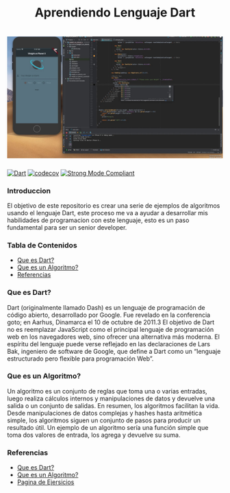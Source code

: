 <h1 align="center">Aprendiendo Lenguaje Dart</h1>

<h1 align="center">
  <img src="https://github.com/Ing-Brayan-Martinez/Dart-Algorithm-Example/blob/master/.github/assest/maxresdefault.jpg" alt="Flutter" width="800"/>
</h1>

[![Dart](https://github.com/Ing-Brayan-Martinez/Dart-Algorithm-Example/actions/workflows/dart.yml/badge.svg)](https://github.com/Ing-Brayan-Martinez/Dart-Algorithm-Example/actions/workflows/dart.yml)
[![codecov](https://codecov.io/gh/leerob/dart-react-todo/branch/master/graph/badge.svg)](https://codecov.io/gh/leerob/dart-react-todo)
[![Strong Mode Compliant](https://img.shields.io/badge/strong_mode-on-brightgreen.svg)](https://github.com/leerob/dart-react-todo/blob/master/analysis_options.yaml#L2)

### Introduccion

El objetivo de este repositorio es crear una serie de ejemplos de algoritmos usando el lenguaje Dart, este proceso me 
va a ayudar a desarrollar mis habilidades de programacion con este lenguaje, esto es un paso fundamental para ser 
un senior developer.

### Tabla de Contenidos

- [Que es Dart?](#que-es-dart)
- [Que es un Algoritmo?](#que-es-un-algoritmo)
- [Referencias](#referencias)

### Que es Dart?

Dart (originalmente llamado Dash) es un lenguaje de programación de código abierto, desarrollado por Google. Fue revelado 
en la conferencia goto; en Aarhus, Dinamarca el 10 de octubre de 2011.3​ El objetivo de Dart no es reemplazar JavaScript
como el principal lenguaje de programación web en los navegadores web, sino ofrecer una alternativa más moderna. El espíritu 
del lenguaje puede verse reflejado en las declaraciones de Lars Bak, ingeniero de software de Google, que define a Dart como 
un “lenguaje estructurado pero flexible para programación Web”.

### Que es un Algoritmo?

Un algoritmo es un conjunto de reglas que toma una o varias entradas, luego realiza cálculos internos y manipulaciones de 
datos y devuelve una salida o un conjunto de salidas. En resumen, los algoritmos facilitan la vida. Desde manipulaciones 
de datos complejas y hashes hasta aritmética simple, los algoritmos siguen un conjunto de pasos para producir un resultado 
útil. Un ejemplo de un algoritmo sería una función simple que toma dos valores de entrada, los agrega y devuelve su suma.

### Referencias

- [Que es Dart?](https://es.wikipedia.org/wiki/Dart)
- [Que es un Algoritmo?](https://the-algorithms.com/es#about)
- [Pagina de Ejersicios](https://the-algorithms.com/es)